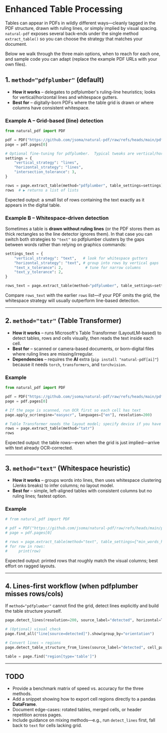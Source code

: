 # Enhanced Table Processing

Tables can appear in PDFs in wildly different ways—cleanly tagged in the PDF structure, drawn with ruling lines, or simply implied by visual spacing.  `natural-pdf` exposes several back-ends under the single method `extract_table()` so you can choose the strategy that matches your document.

Below we walk through the three main options, when to reach for each one, and sample code you can adapt (replace the example PDF URLs with your own files).

## 1. `method="pdfplumber"`  (default)

* **How it works** – delegates to pdfplumber's ruling-line heuristics; looks for vertical/horizontal lines and whitespace gutters.
* **Best for** – digitally-born PDFs where the table grid is drawn or where columns have consistent whitespace.

### Example A – Grid-based (line) detection

```python
from natural_pdf import PDF

pdf = PDF("https://github.com/jsoma/natural-pdf/raw/refs/heads/main/pdfs/01-practice.pdf")
page = pdf.pages[0]

# Optional fine-tuning for pdfplumber.  Typical tweaks are vertical/horizontal strategies.
settings = {
    "vertical_strategy": "lines",
    "horizontal_strategy": "lines",
    "intersection_tolerance": 3,
}

rows = page.extract_table(method="pdfplumber", table_settings=settings)
rows  # ▶︎ returns a list of lists
```

Expected output: a small list of rows containing the text exactly as it appears in the digital table.

### Example B – Whitespace-driven detection

Sometimes a table is **drawn without ruling lines** (or the PDF stores them as thick rectangles so the line detector ignores them).  In that case you can switch both strategies to `"text"` so pdfplumber clusters by the gaps between words rather than relying on graphics commands:

```python
settings_text = {
    "vertical_strategy": "text",   # look for whitespace gutters
    "horizontal_strategy": "text", # group into rows by vertical gaps
    "text_x_tolerance": 2,          # tune for narrow columns
    "text_y_tolerance": 2,
}

rows_text = page.extract_table(method="pdfplumber", table_settings=settings_text)
```

Compare `rows_text` with the earlier `rows` list—if your PDF omits the grid, the whitespace strategy will usually outperform line-based detection.

---

## 2. `method="tatr"`  (Table Transformer)

* **How it works** – runs Microsoft's Table Transformer (LayoutLM-based) to detect tables, rows and cells visually, then reads the text inside each cell.
* **Best for** – scanned or camera-based documents, or born-digital files where ruling lines are missing/irregular.
* **Dependencies** – requires the **AI** extra (`pip install "natural-pdf[ai]"`) because it needs `torch`, `transformers`, and `torchvision`.

### Example

```python
from natural_pdf import PDF

pdf = PDF("https://github.com/jsoma/natural-pdf/raw/refs/heads/main/pdfs/needs-ocr.pdf")
page = pdf.pages[0]

# If the page is scanned, run OCR first so each cell has text
page.apply_ocr(engine="easyocr", languages=["en"], resolution=200)

# Table Transformer needs the layout model; specify device if you have GPU
rows = page.extract_table(method="tatr")
rows
```

Expected output: the table rows—even when the grid is just implied—arrive with text already OCR-corrected.

---

## 3. `method="text"`  (Whitespace heuristic)

* **How it works** – groups words into lines, then uses whitespace clustering (Jenks breaks) to infer columns; no layout model.
* **Best for** – simple, left-aligned tables with consistent columns but no ruling lines; fastest option.

### Example

```python
# from natural_pdf import PDF

# pdf = PDF("https://github.com/jsoma/natural-pdf/raw/refs/heads/main/pdfs/whitespace-table.pdf")
# page = pdf.pages[0]

# rows = page.extract_table(method="text", table_settings={"min_words_horizontal": 2})
# for row in rows:
#     print(row)
```

Expected output: printed rows that roughly match the visual columns; best effort on ragged layouts.

---

## 4. Lines-first workflow (when pdfplumber misses rows/cols)

If `method="pdfplumber"` cannot find the grid, detect lines explicitly and build the table structure yourself.

```python
page.detect_lines(resolution=200, source_label="detected", horizontal=True, vertical=True)

# (Optional) visual check
page.find_all("line[source=detected]").show(group_by="orientation")

# Convert lines → regions
page.detect_table_structure_from_lines(source_label="detected", cell_padding=0.5)

table = page.find("region[type='table']")
```

---

## TODO

* Provide a benchmark matrix of speed vs. accuracy for the three methods.
* Add a snippet showing how to export cell regions directly to a pandas **DataFrame**.
* Document edge-cases: rotated tables, merged cells, or header repetition across pages.
* Include guidance on mixing methods—e.g., run `detect_lines` first, fall back to `text` for cells lacking grid.
